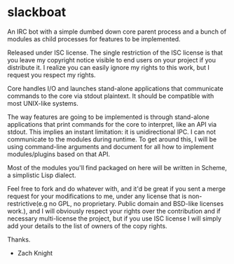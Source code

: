 slackboat
=========

An IRC bot with a simple dumbed down core parent process and a bunch of modules as child processes for features to be implemented.

Released under ISC license.  The single restriction of the ISC license is that you leave my copyright notice visible to end users on your project if you distribute it.  I realize you can easily ignore my rights to this work, but I request you respect my rights.

Core handles I/O and launches stand-alone applications that communicate commands to the core via stdout plaintext.
It should be compatible with most UNIX-like systems.

The way features are going to be implemented is through stand-alone applications that print commands for the core to interpret, like an API via stdout.
This implies an instant limitation: it is unidirectional IPC.  I can not communicate to the modules during runtime.
To get around this, I will be using command-line arguments and document for all how to implement modules/plugins based on that API.

Most of the modules you'll find packaged on here will be written in Scheme, a simplistic Lisp dialect.

Feel free to fork and do whatever with, and it'd be great if you sent a merge request for your modifications to me, under any license that is non-restrictive(e.g no GPL, no proprietary.  Public domain and BSD-like licenses work.), and I will obviously respect your rights over the contribution and if necessary multi-license the project, but if you use ISC license I will simply add your details to the list of owners of the copy rights.

Thanks.

 - Zach Knight
